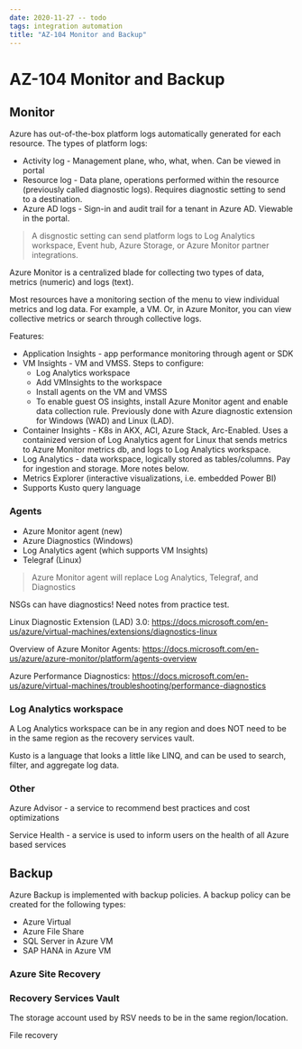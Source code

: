 ```yaml
---
date: 2020-11-27 -- todo
tags: integration automation
title: "AZ-104 Monitor and Backup"
---
```

# AZ-104 Monitor and Backup

## Monitor

Azure has out-of-the-box platform logs automatically generated for each resource. The types of platform logs:

- Activity log - Management plane, who, what, when. Can be viewed in portal
- Resource log - Data plane, operations performed within the resource (previously called diagnostic logs). Requires diagnostic setting to send to a destination.
- Azure AD logs - Sign-in and audit trail for a tenant in Azure AD. Viewable in the portal.

> A disgnostic setting can send platform logs to Log Analytics workspace, Event hub, Azure Storage, or Azure Monitor partner integrations.

Azure Monitor is a centralized blade for collecting two types of data, metrics (numeric) and logs (text).

Most resources have a monitoring section of the menu to view individual metrics and log data. For example, a VM. Or, in Azure Monitor, you can view collective metrics or search through collective logs.

Features:

- Application Insights - app performance monitoring through agent or SDK
- VM Insights - VM and VMSS. Steps to configure:
  - Log Analytics workspace
  - Add VMInsights to the workspace
  - Install agents on the VM and VMSS
  - To enable guest OS insights, install Azure Monitor agent and enable data collection rule. Previously done with Azure diagnostic extension for Windows (WAD) and Linux (LAD).
- Container Insights - K8s in AKX, ACI, Azure Stack, Arc-Enabled. Uses a containized version of Log Analytics agent for Linux that sends metrics to Azure Monitor metrics db, and logs to Log Analytics workspace.
- Log Analytics - data workspace, logically stored as tables/columns. Pay for ingestion and storage. More notes below.
- Metrics Explorer (interactive visualizations, i.e. embedded Power BI)
- Supports Kusto query language

### Agents

- Azure Monitor agent (new)
- Azure Diagnostics (Windows)
- Log Analytics agent (which supports VM Insights)
- Telegraf (Linux)

> Azure Monitor agent will replace Log Analytics, Telegraf, and Diagnostics

NSGs can have diagnostics! Need notes from practice test.

Linux Diagnostic Extension (LAD) 3.0: https://docs.microsoft.com/en-us/azure/virtual-machines/extensions/diagnostics-linux

Overview of Azure Monitor Agents: https://docs.microsoft.com/en-us/azure/azure-monitor/platform/agents-overview

Azure Performance Diagnostics: https://docs.microsoft.com/en-us/azure/virtual-machines/troubleshooting/performance-diagnostics

### Log Analytics workspace

A Log Analytics workspace can be in any region and does NOT need to be in the same region as the recovery services vault.

Kusto is a language that looks a little like LINQ, and can be used to search, filter, and aggregate log data.

### Other

Azure Advisor - a service to recommend best practices and cost optimizations

Service Health - a service is used to inform users on the health of all Azure based services

## Backup

Azure Backup is implemented with backup policies. A backup policy can be created for the following types:

- Azure Virtual
- Azure File Share
- SQL Server in Azure VM
- SAP HANA in Azure VM

### Azure Site Recovery

### Recovery Services Vault

The storage account used by RSV needs to be in the same region/location.

File recovery
